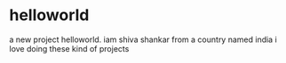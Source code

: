 # helloworld
a new project
helloworld. iam shiva shankar from a country named india
i love doing these kind of projects
